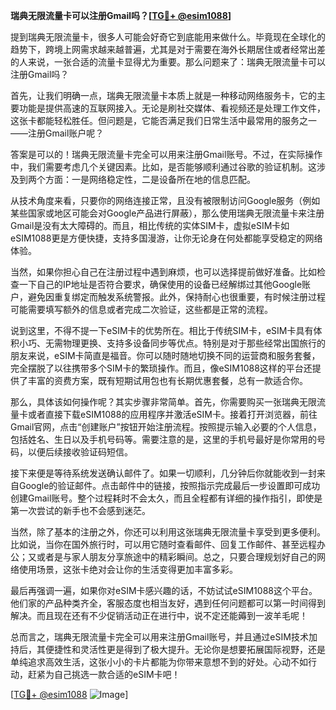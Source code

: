 **瑞典无限流量卡可以注册Gmail吗？[[TG💪+ @esim1088](https://t.me/s/esim1088)]**

提到瑞典无限流量卡，很多人可能会好奇它到底能用来做什么。毕竟现在全球化的趋势下，跨境上网需求越来越普遍，尤其是对于需要在海外长期居住或者经常出差的人来说，一张合适的流量卡显得尤为重要。那么问题来了：瑞典无限流量卡可以注册Gmail吗？

首先，让我们明确一点，瑞典无限流量卡本质上就是一种移动网络服务卡，它的主要功能是提供高速的互联网接入。无论是刷社交媒体、看视频还是处理工作文件，这张卡都能轻松胜任。但问题是，它能否满足我们日常生活中最常用的服务之一——注册Gmail账户呢？

答案是可以的！瑞典无限流量卡完全可以用来注册Gmail账号。不过，在实际操作中，我们需要考虑几个关键因素。比如，是否能够顺利通过谷歌的验证机制。这涉及到两个方面：一是网络稳定性，二是设备所在地的信息匹配。

从技术角度来看，只要你的网络连接正常，且没有被限制访问Google服务（例如某些国家或地区可能会对Google产品进行屏蔽），那么使用瑞典无限流量卡来注册Gmail是没有太大障碍的。而且，相比传统的实体SIM卡，虚拟eSIM卡如eSIM1088更是方便快捷，支持多国漫游，让你无论身在何处都能享受稳定的网络体验。

当然，如果你担心自己在注册过程中遇到麻烦，也可以选择提前做好准备。比如检查一下自己的IP地址是否符合要求，确保使用的设备已经解绑过其他Google账户，避免因重复绑定而触发系统警报。此外，保持耐心也很重要，有时候注册过程可能需要填写额外的信息或者完成二次验证，这些都是正常的流程。

说到这里，不得不提一下eSIM卡的优势所在。相比于传统SIM卡，eSIM卡具有体积小巧、无需物理更换、支持多设备同步等优点。特别是对于那些经常出国旅行的朋友来说，eSIM卡简直是福音。你可以随时随地切换不同的运营商和服务套餐，完全摆脱了以往携带多个SIM卡的繁琐操作。而且，像eSIM1088这样的平台还提供了丰富的资费方案，既有短期试用包也有长期优惠套餐，总有一款适合你。

那么，具体该如何操作呢？其实步骤非常简单。首先，你需要购买一张瑞典无限流量卡或者直接下载eSIM1088的应用程序并激活eSIM卡。接着打开浏览器，前往Gmail官网，点击“创建账户”按钮开始注册流程。按照提示输入必要的个人信息，包括姓名、生日以及手机号码等。需要注意的是，这里的手机号最好是你常用的号码，以便后续接收验证码短信。

接下来便是等待系统发送确认邮件了。如果一切顺利，几分钟后你就能收到一封来自Google的验证邮件。点击邮件中的链接，按照指示完成最后一步设置即可成功创建Gmail账号。整个过程耗时不会太久，而且全程都有详细的操作指引，即使是第一次尝试的新手也不会感到迷茫。

当然，除了基本的注册之外，你还可以利用这张瑞典无限流量卡享受到更多便利。比如说，当你在国外旅行时，可以用它随时查看邮件、回复工作邮件、甚至远程办公；又或者是与家人朋友分享旅途中的精彩瞬间。总之，只要合理规划好自己的网络使用场景，这张卡绝对会让你的生活变得更加丰富多彩。

最后再强调一遍，如果你对eSIM卡感兴趣的话，不妨试试eSIM1088这个平台。他们家的产品种类齐全，客服态度也相当友好，遇到任何问题都可以第一时间得到解决。而且现在还有不少促销活动正在进行中，说不定还能薅到一波羊毛呢！

总而言之，瑞典无限流量卡完全可以用来注册Gmail账号，并且通过eSIM技术加持后，其便捷性和灵活性更是得到了极大提升。无论你是想要拓展国际视野，还是单纯追求高效生活，这张小小的卡片都能为你带来意想不到的好处。心动不如行动，赶紧为自己挑选一款合适的eSIM卡吧！

[[TG💪+ @esim1088](https://t.me/s/esim1088) ![Image](https://i.postimg.cc/4NQfJmqS/Snipaste-2025-05-13-00-14-12.png)]